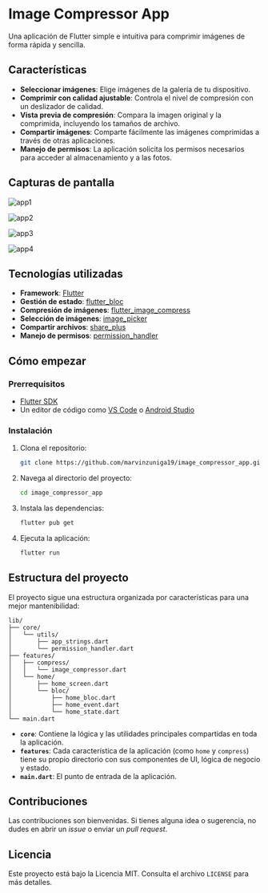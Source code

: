 # Image Compressor App

Una aplicación de Flutter simple e intuitiva para comprimir imágenes de forma rápida y sencilla.

## Características

- **Seleccionar imágenes**: Elige imágenes de la galería de tu dispositivo.
- **Comprimir con calidad ajustable**: Controla el nivel de compresión con un deslizador de calidad.
- **Vista previa de compresión**: Compara la imagen original y la comprimida, incluyendo los tamaños de archivo.
- **Compartir imágenes**: Comparte fácilmente las imágenes comprimidas a través de otras aplicaciones.
- **Manejo de permisos**: La aplicación solicita los permisos necesarios para acceder al almacenamiento y a las fotos.

## Capturas de pantalla
![app1](https://github.com/user-attachments/assets/3b551efd-912f-4e9f-a014-416f33eab880)

![app2](https://github.com/user-attachments/assets/71e2a120-d3d1-4182-9bec-70e8613b1c17)

![app3](https://github.com/user-attachments/assets/44d2ac46-ce36-4580-a754-2ae3b937038a)

![app4](https://github.com/user-attachments/assets/c7a9a7a3-3b50-46f2-b26a-915ccb9be0ee)

## Tecnologías utilizadas

- **Framework**: [Flutter](https://flutter.dev/)
- **Gestión de estado**: [flutter_bloc](https://pub.dev/packages/flutter_bloc)
- **Compresión de imágenes**: [flutter_image_compress](https://pub.dev/packages/flutter_image_compress)
- **Selección de imágenes**: [image_picker](https://pub.dev/packages/image_picker)
- **Compartir archivos**: [share_plus](https://pub.dev/packages/share_plus)
- **Manejo de permisos**: [permission_handler](https://pub.dev/packages/permission_handler)

## Cómo empezar

### Prerrequisitos

- [Flutter SDK](https://flutter.dev/docs/get-started/install)
- Un editor de código como [VS Code](https://code.visualstudio.com/) o [Android Studio](https://developer.android.com/studio)

### Instalación

1. Clona el repositorio:
   ```sh
   git clone https://github.com/marvinzuniga19/image_compressor_app.git
   ```
2. Navega al directorio del proyecto:
   ```sh
   cd image_compressor_app
   ```
3. Instala las dependencias:
   ```sh
   flutter pub get
   ```
4. Ejecuta la aplicación:
   ```sh
   flutter run
   ```

## Estructura del proyecto

El proyecto sigue una estructura organizada por características para una mejor mantenibilidad:

```
lib/
├── core/
│   └── utils/
│       ├── app_strings.dart
│       └── permission_handler.dart
├── features/
│   ├── compress/
│   │   └── image_compressor.dart
│   └── home/
│       ├── home_screen.dart
│       └── bloc/
│           ├── home_bloc.dart
│           ├── home_event.dart
│           └── home_state.dart
└── main.dart
```

- **`core`**: Contiene la lógica y las utilidades principales compartidas en toda la aplicación.
- **`features`**: Cada característica de la aplicación (como `home` y `compress`) tiene su propio directorio con sus componentes de UI, lógica de negocio y estado.
- **`main.dart`**: El punto de entrada de la aplicación.

## Contribuciones

Las contribuciones son bienvenidas. Si tienes alguna idea o sugerencia, no dudes en abrir un *issue* o enviar un *pull request*.

## Licencia

Este proyecto está bajo la Licencia MIT. Consulta el archivo `LICENSE` para más detalles.
